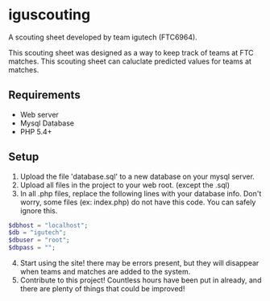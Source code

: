 # iguscouting
A scouting sheet developed by team igutech (FTC6964).

This scouting sheet was designed as a way to keep track of teams at FTC matches. This scouting sheet can caluclate predicted values for teams at matches.

## Requirements

* Web server
* Mysql Database
* PHP 5.4+

## Setup

1. Upload the file 'database.sql' to a new database on your mysql server.
2. Upload all files in the project to your web root. (except the .sql)
3. In all .php files, replace the following lines with your database info. Don't worry, some files (ex: index.php) do not have this code. You can safely ignore this.

```PHP
$dbhost = "localhost";	
$db = "igutech";
$dbuser = "root";
$dbpass = "";
```

4. Start using the site! there may be errors present, but they will disappear when teams and matches are added to the system.
5. Contribute to this project! Countless hours have been put in already, and there are plenty of things that could be improved!
